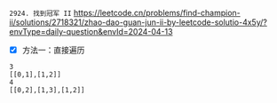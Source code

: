 
`2924. 找到冠军 II` https://leetcode.cn/problems/find-champion-ii/solutions/2718321/zhao-dao-guan-jun-ii-by-leetcode-solutio-4x5y/?envType=daily-question&envId=2024-04-13
- [x] 方法一：直接遍历

```
3
[[0,1],[1,2]]
4
[[0,2],[1,3],[1,2]]
```
